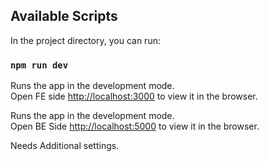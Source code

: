 ## Available Scripts

In the project directory, you can run:

### `npm run dev`

Runs the app in the development mode.<br />
Open FE side [http://localhost:3000](http://localhost:3000) to view it in the browser.

Runs the app in the development mode.<br />
Open BE Side [http://localhost:5000](http://localhost:5000) to view it in the browser.

Needs Additional settings.